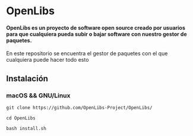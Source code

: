 # OpenLibs

#### OpenLibs es un proyecto de software open source creado por usuarios para que cualquiera pueda subir o bajar software con nuestro gestor de paquetes.

En este repositorio se encuentra el gestor de paquetes con el que cualquiera puede hacer todo esto

## Instalación

### macOS && GNU/Linux

```git clone https://github.com/OpenLibs-Project/OpenLibs/```

```cd OpenLibs```

```bash install.sh```
